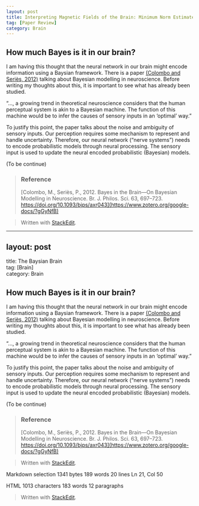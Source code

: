 ```yaml
---  
layout: post  
title: Interpreting Magnetic Fields of the Brain: Minimum Norm Estimates
tag: [Paper Review]  
category: Brain  
---  
```

  

## How much Bayes is it in our brain?  
  

I am having this thought that the neural network in our brain might encode information using a Baysian framework. There is a paper [(Colombo and Seriès, 2012)](https://www.zotero.org/google-docs/?B67pov) talking about Bayesian modelling in neuroscience. Before writing my thoughts about this, it is important to see what has already been studied.  
  

“..., a growing trend in theoretical neuroscience considers that the human perceptual system is akin to a Bayesian machine. The function of this machine would be to infer the causes of sensory inputs in an ‘optimal’ way.”  
  

To justify this point, the paper talks about the noise and ambiguity of sensory inputs. Our perception requires some mechanism to represent and handle uncertainty. Therefore, our neural network (“nerve systems”) needs to encode probabilistic models through neural processing. The sensory input is used to update the neural encoded probabilistic (Bayesian) models.  
  

(To be continue)  
  

>### Reference  
>  [Colombo, M., Seriès, P., 2012. Bayes in the Brain—On Bayesian Modelling in Neuroscience. Br. J. Philos. Sci. 63, 697–723. https://doi.org/10.1093/bjps/axr043](https://www.zotero.org/google-docs/?gGyNfB)  
  

> Written with [StackEdit](https://stackedit.io/).  

----------

## layout: post  
title: The Baysian Brain  
tag: [Brain]  
category: Brain

## How much Bayes is it in our brain?

I am having this thought that the neural network in our brain might encode information using a Baysian framework. There is a paper  [(Colombo and Seriès, 2012)](https://www.zotero.org/google-docs/?B67pov)  talking about Bayesian modelling in neuroscience. Before writing my thoughts about this, it is important to see what has already been studied.

“…, a growing trend in theoretical neuroscience considers that the human perceptual system is akin to a Bayesian machine. The function of this machine would be to infer the causes of sensory inputs in an ‘optimal’ way.”

To justify this point, the paper talks about the noise and ambiguity of sensory inputs. Our perception requires some mechanism to represent and handle uncertainty. Therefore, our neural network (“nerve systems”) needs to encode probabilistic models through neural processing. The sensory input is used to update the neural encoded probabilistic (Bayesian) models.

(To be continue)

> ### Reference
> 
> [Colombo, M., Seriès, P., 2012. Bayes in the Brain—On Bayesian Modelling in Neuroscience. Br. J. Philos. Sci. 63, 697–723. https://doi.org/10.1093/bjps/axr043](https://www.zotero.org/google-docs/?gGyNfB)

> Written with  [StackEdit](https://stackedit.io/).

Markdown  selection  1341  bytes 189  words 20  lines Ln 21, Col 50

HTML 1013  characters 183  words 12  paragraphs


> Written with [StackEdit](https://stackedit.io/).
<!--stackedit_data:
eyJoaXN0b3J5IjpbLTE4NzY3OTk3ODNdfQ==
-->